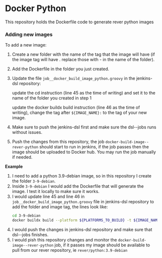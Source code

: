# Docker Python

This repository holds the Dockerfile code to generate rever python images

### Adding new images

To add a new image:

1. Create a new folder with the name of the tag that the image will have (if the image tag will have . replace those with - in the name of the folder).

2. Add the Dockerfile in the folder you just created.

3. Update the file `job__docker_build_image_python.groovy` in the jenkins-dsl repository:

    update the cd instruction (line 45 as the time of writing) and set it to the name of the folder you created in step 1

    update the docker buildx build instruction (line 46 as the time of writing), change the tag after `${IMAGE_NAME}:` to the tag of your new image.

4. Make sure to push the jenkins-dsl first and make sure the dsl--jobs runs without issues.
5. Push the changes from this repository, the job `docker-build-image--rever-python` should start to run in jenkins, if the job passes then the image should be uploaded to Docker hub. You may run the job manually if needed.

**Example**

1. I need to add a python 3.9-debian image, so in this repository I create the folder `3-9-debian`.
2. Inside  `3-9-debian` I would add the Dockerfile that will generate the image. I test it locally to make sure it works.
3. I would update line 45 and line 46 in `job__docker_build_image_python.groovy` file in jenkins-dsl repository to add the folder and image tag, the lines look like:
    ```bash
    cd 3-9-debian
    docker buildx build --platform ${PLATFORMS_TO_BUILD} -t ${IMAGE_NAME}:3.9-debian --push .
    ```
4. I would push the changes in jenkins-dsl repository and make sure that dsl--jobs finishes.
5. I would pish this repository changes and monitor the `docker-build-image--rever-python` job, if it passes my image should be available to pull from our rever repository, ie `rever/python:3.9-debian`
